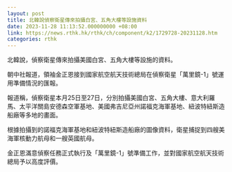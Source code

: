 ```yaml
---
layout: post
title: 北韓說偵察衛星傳來拍攝白宮、五角大樓等設施資料
date: 2023-11-28 11:13:52.000000000 +08:00
link: https://news.rthk.hk/rthk/ch/component/k2/1729728-20231128.htm
categories: rthk
---
```


北韓說，偵察衛星傳來拍攝美國白宮、五角大樓等設施的資料。

朝中社報道，領袖金正恩接到國家航空航天技術總局在偵察衛星「萬里鏡-1」號運用準備情況的匯報。

報道稱，偵察衛星本月25日至27日，分別拍攝美國白宮、五角大樓、意大利羅馬、太平洋關島安德森空軍基地、美國弗吉尼亞州諾福克海軍基地、紐波特紐斯造船廠等多地的畫面。

根據拍攝到的諾福克海軍基地和紐波特紐斯造船廠的圖像資料，衛星捕捉到四艘美海軍核動力航母和一艘英國航母。

金正恩滿意偵察任務正式執行及「萬里鏡-1」號準備工作，並對國家航空航天技術總局予以高度評價。
